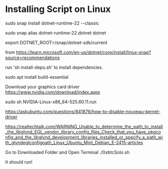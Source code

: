 # Installing Script on Linux

sudo snap install dotnet-runtime-22 --classic

sudo snap alias dotnet-runtime-22.dotnet dotnet


export DOTNET_ROOT=/snap/dotnet-sdk/current


from https://learn.microsoft.com/en-us/dotnet/core/install/linux-snap?source=recommendations

run 'sh install-deps.sh' to install dependencies.


sudo apt install build-essential


Download your graphics card driver
https://www.nvidia.com/download/index.aspx

sudo sh NVIDIA-Linux-x86_64-525.60.11.run


https://askubuntu.com/questions/841876/how-to-disable-nouveau-kernel-driver


https://realtechtalk.com/WARNING_Unable_to_determine_the_path_to_install_the_libglvnd_EGL_vendor_library_config_files_Check_that_you_have_pkgconfig_and_the_libglvnd_development_libraries_installed_or_specify_a_path_with_glvndeglconfigpath_Linux_Ubuntu_Mint_Debian_E-2415-articles

Go to Downloaded Folder and Open Terminal
./0xbtcSolo.sh

It should run!
